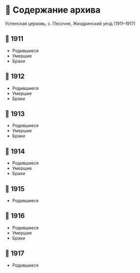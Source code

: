 # 📂 Содержание архива

Успенская церковь, с. Песочня, Жиздринский уезд (1911–1917)

## 📁 1911
- Родившиеся
- Умершие
- Браки

## 📁 1912
- Родившиеся
- Умершие
- Браки

## 📁 1913
- Родившиеся
- Умершие
- Браки

## 📁 1914
- Родившиеся
- Умершие
- Браки

## 📁 1915
- Родившиеся

## 📁 1916
- Родившиеся
- Умершие
- Браки

## 📁 1917
- Родившиеся
